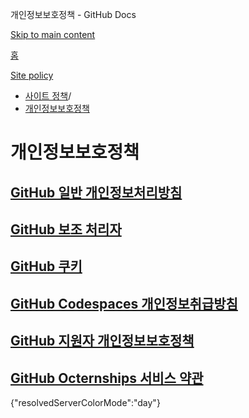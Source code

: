 개인정보보호정책 - GitHub Docs

[Skip to main content](#main-content)

[홈](/ko)

[Site policy](/ko/site-policy)

* [사이트 정책](/ko/site-policy)/
* [개인정보보호정책](/ko/site-policy/privacy-policies)

개인정보보호정책
==========

[GitHub 일반 개인정보처리방침](/ko/site-policy/privacy-policies/github-general-privacy-statement)
----------

[GitHub 보조 처리자](/ko/site-policy/privacy-policies/github-subprocessors)
----------

[GitHub 쿠키](/ko/site-policy/privacy-policies/github-cookies)
----------

[GitHub Codespaces 개인정보취급방침](/ko/site-policy/privacy-policies/github-codespaces-privacy-statement)
----------

[GitHub 지원자 개인정보보호정책](/ko/site-policy/privacy-policies/github-candidate-privacy-policy)
----------

[GitHub Octernships 서비스 약관](/ko/site-policy/privacy-policies/github-octernships-terms-of-service)
----------

{"resolvedServerColorMode":"day"}
